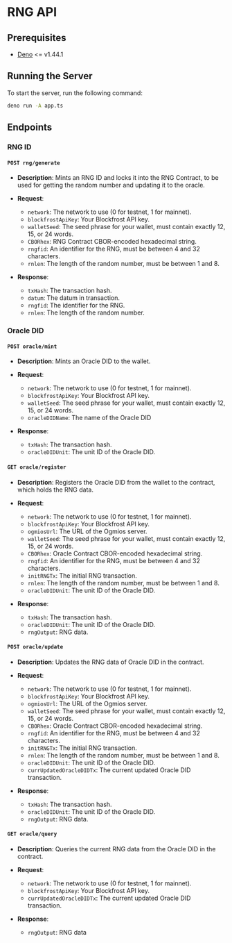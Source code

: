 # RNG API

## Prerequisites
- [Deno](https://deno.com/) <= v1.44.1


## Running the Server
To start the server, run the following command:
```sh
deno run -A app.ts
```

## Endpoints

### RNG ID

#### `POST rng/generate`
- **Description**: Mints an RNG ID and locks it into the RNG Contract, to be used for getting the random number and updating it to the oracle.
- **Request**:
  - `network`: The network to use (0 for testnet, 1 for mainnet).
  - `blockfrostApiKey`: Your Blockfrost API key.
  - `walletSeed`: The seed phrase for your wallet, must contain exactly 12, 15, or 24 words.
  - `CBORhex`: RNG Contract CBOR-encoded hexadecimal string.
  - `rngfid`: An identifier for the RNG, must be between 4 and 32 characters.
  - `rnlen`: The length of the random number, must be between 1 and 8.

- **Response**:
    - `txHash`: The transaction hash.
    - `datum`: The datum in transaction.
    - `rngfid`: The identifier for the RNG.
    - `rnlen`: The length of the random number.

### Oracle DID

#### `POST oracle/mint`
- **Description**: Mints an Oracle DID to the wallet.
- **Request**:
  - `network`: The network to use (0 for testnet, 1 for mainnet).
  - `blockfrostApiKey`: Your Blockfrost API key.
  - `walletSeed`: The seed phrase for your wallet, must contain exactly 12, 15, or 24 words.
  - `oracleDIDName`: The name of the Oracle DID

- **Response**:
    - `txHash`: The transaction hash.
    - `oracleDIDUnit`: The unit ID of the Oracle DID.

#### `GET oracle/register`
- **Description**: Registers the Oracle DID from the wallet to the contract, which holds the RNG data.
- **Request**:
  - `network`: The network to use (0 for testnet, 1 for mainnet).
  - `blockfrostApiKey`: Your Blockfrost API key.
  - `ogmiosUrl`: The URL of the Ogmios server.
  - `walletSeed`: The seed phrase for your wallet, must contain exactly 12, 15, or 24 words.
  - `CBORhex`: Oracle Contract CBOR-encoded hexadecimal string.
  - `rngfid`: An identifier for the RNG, must be between 4 and 32 characters.
  - `initRNGTx`: The initial RNG transaction.
  - `rnlen`: The length of the random number, must be between 1 and 8.
  - `oracleDIDUnit`: The unit ID of the Oracle DID.

- **Response**:
    - `txHash`: The transaction hash.
    - `oracleDIDUnit`: The unit ID of the Oracle DID.
    - `rngOutput`: RNG data.

#### `POST oracle/update`
- **Description**: Updates the RNG data of Oracle DID in the contract.
- **Request**:

  - `network`: The network to use (0 for testnet, 1 for mainnet).
  - `blockfrostApiKey`: Your Blockfrost API key.
  - `ogmiosUrl`: The URL of the Ogmios server.
  - `walletSeed`: The seed phrase for your wallet, must contain exactly 12, 15, or 24 words.
  - `CBORhex`: Oracle Contract CBOR-encoded hexadecimal string.
  - `rngfid`: An identifier for the RNG, must be between 4 and 32 characters.
  - `initRNGTx`: The initial RNG transaction.
  - `rnlen`: The length of the random number, must be between 1 and 8.
  - `oracleDIDUnit`: The unit ID of the Oracle DID.
  - `currUpdatedOracleDIDTx`: The current updated Oracle DID transaction.

- **Response**:
    - `txHash`: The transaction hash.
    - `oracleDIDUnit`: The unit ID of the Oracle DID.
    - `rngOutput`: RNG data.

#### `GET oracle/query`
- **Description**: Queries the current RNG data from the Oracle DID in the contract.
- **Request**:
  - `network`: The network to use (0 for testnet, 1 for mainnet).
  - `blockfrostApiKey`: Your Blockfrost API key.
  - `currUpdatedOracleDIDTx`: The current updated Oracle DID transaction.

- **Response**:
    - `rngOutput`: RNG data

